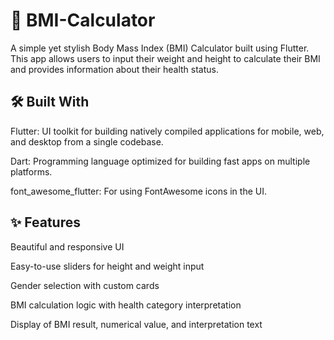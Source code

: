 # 📱 BMI-Calculator

A simple yet stylish Body Mass Index (BMI) Calculator built using Flutter. This app allows users to input their weight and height to calculate their BMI and provides information about their health status.

## 🛠️ Built With
Flutter: UI toolkit for building natively compiled applications for mobile, web, and desktop from a single codebase.

Dart: Programming language optimized for building fast apps on multiple platforms.

font_awesome_flutter: For using FontAwesome icons in the UI.

## ✨ Features
Beautiful and responsive UI

Easy-to-use sliders for height and weight input

Gender selection with custom cards

BMI calculation logic with health category interpretation

Display of BMI result, numerical value, and interpretation text


